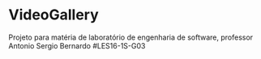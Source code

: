 # VideoGallery
Projeto para matéria de laboratório de engenharia de software, professor Antonio Sergio Bernardo
#LES16-1S-G03
